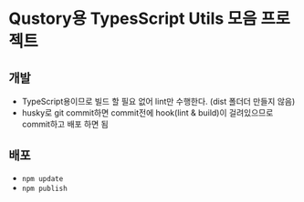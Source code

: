 # Qustory용 TypesScript Utils 모음 프로젝트

## 개발

- TypeScript용이므로 빌드 할 필요 없어 lint만 수행한다. (dist 폴더더 만들지 않음)
- husky로 git commit하면 commit전에 hook(lint & build)이 걸려있으므로 commit하고 배포 하면 됨

## 배포

- `npm update`
- `npm publish`
